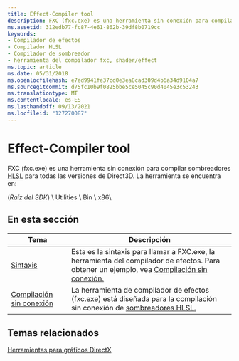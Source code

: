 ```yaml
---
title: Effect-Compiler tool
description: FXC (fxc.exe) es una herramienta sin conexión para compilar sombreadores HLSL para todas las versiones de Direct3D. La herramienta se encuentra en (raíz del SDK) \\ Utilities \\ Bin \\ x86 \\ .
ms.assetid: 312edb77-fc87-4e61-862b-39df8b0719cc
keywords:
- Compilador de efectos
- Compilador HLSL
- Compilador de sombreador
- herramienta del compilador fxc, shader/effect
ms.topic: article
ms.date: 05/31/2018
ms.openlocfilehash: e7ed9941fe37cd0e3ea8cad309d4b6a34d9104a7
ms.sourcegitcommit: d75fc10b9f0825bbe5ce5045c90d4045e3c53243
ms.translationtype: MT
ms.contentlocale: es-ES
ms.lasthandoff: 09/13/2021
ms.locfileid: "127270087"
---
```

# <a name="effect-compiler-tool"></a>Effect-Compiler tool

FXC (fxc.exe) es una herramienta sin conexión para compilar sombreadores [HLSL](/windows/desktop/direct3dhlsl/dx-graphics-hlsl) para todas las versiones de Direct3D. La herramienta se encuentra en:

(*Raíz del SDK*) \\ Utilities \\ Bin \\ x86\\

## <a name="in-this-section"></a>En esta sección



| Tema                                                           | Descripción                                                                                                                                            |
|-----------------------------------------------------------------|--------------------------------------------------------------------------------------------------------------------------------------------------------|
| [Sintaxis](dx-graphics-tools-fxc-syntax.md)<br/>           | Esta es la sintaxis para llamar a FXC.exe, la herramienta del compilador de efectos. Para obtener un ejemplo, vea [Compilación sin conexión.](dx-graphics-tools-fxc-using.md)<br/> |
| [Compilación sin conexión](dx-graphics-tools-fxc-using.md)<br/> | La herramienta de compilador de efectos (fxc.exe) está diseñada para la compilación sin conexión de [sombreadores HLSL.](dx-graphics-tools-fxc-using.md)<br/>                  |



 

## <a name="related-topics"></a>Temas relacionados

<dl> <dt>

[Herramientas para gráficos DirectX](dx-graphics-tools.md)
</dt> </dl>

 

